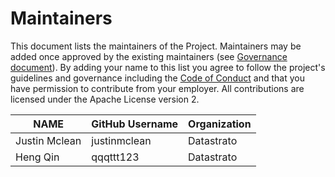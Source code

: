 <!--
  Copyright 2023 Datastrato.
  This software is licensed under the Apache License version 2.
-->

# Maintainers

This document lists the maintainers of the Project. Maintainers may be added once approved by the existing maintainers (see [Governance document](GOVERNANCE.md)). By adding your name to this list you agree to follow the project's guidelines and governance including the [Code of Conduct](CODE-OF-CONDUCT.md) and that you have permission to contribute from your employer. All contributions are licensed under the Apache License version 2.

| **NAME** | **GitHub Username** | **Organization** |
| --- | --- | --- |
| Justin Mclean | justinmclean | Datastrato |
| Heng Qin | qqqttt123 | Datastrato |
